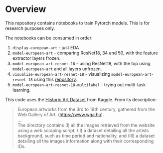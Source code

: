 # Overview

This repository contains notebooks to train Pytorch models. This is for research purposes only.

The notebooks can be consumed in order:
1. `display-european-art` - just EDA
1. `model-european-art` - comparing ResNet18, 34 and 50, with the feature extractor layers frozen.
1. `model-european-art-resnet-18` - using ResNet18, with the top using `model-european-art` and all layers unfrozen.
1. `visualize-european-art-resnet-18` - visualizing `model-european-art-resnet-18` using this [repository](https://github.com/utkuozbulak/pytorch-cnn-visualizations).
1. `model-european-art-resnet-18-multilabel` - trying out multi-task learning.

This code uses the [Historic Art Dataset](https://www.kaggle.com/datasets/ansonnnnn/historic-art) from Kaggle. From its description:

> European artworks from the 3rd to 19th century, gathered from the Web Gallery of Art. (https://www.wga.hu). <br>...<br> The directory contains (I) all the images retrieved from the website using a web scraping script, (II) a dataset detailing all the artists background, such as time period and nationality, and (III) a dataset detailing all the images information along with their corresponding IDs.

